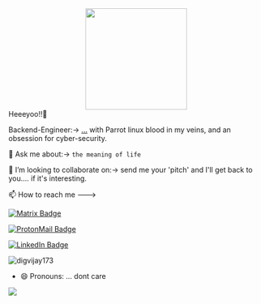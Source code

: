 
<div id="header" align="center">
  <img src="https://media.giphy.com/media/xTcnSWYZvafyhEACBO/giphy.gif" width="200"/>
</div>
Heeeyoo!!👋
<p>
<a>
  Backend-Engineer:-> 
   <a href="https://www.credly.com/badges/988b58f6-5576-4c7c-b93b-c4d8dfd7dad3/public_url">...</a>
with Parrot linux blood in my veins, and an obsession for cyber-security.

💬 Ask me about:-> `the meaning of life`
<p>
👯 I’m looking to collaborate on:-> send me your 'pitch' and I'll get back to you.... if it's interesting.
  <p>
📫 How to reach me --->
<p>
<a href="https://matrix.to/#/@aaronms1:matrix.org">
  <img src="https://img.shields.io/badge/Matrix-blue?style=for-the-badge&logo=matrix&logoColor=white" alt="Matrix Badge"/>
<p>
    <p>
<a href="mailto: amsanon1@proton.me">
    <img src="https://img.shields.io/badge/ProtonMail-blue?style=for-the-badge&logo=protonmail&logoColor=white" alt="ProtonMail Badge"/>
    <p>
        <p>
<a href="www.linkedin.com/in/aaron-jrnetworksecurityengineer">
  <img src="https://img.shields.io/badge/LinkedIn-blue?style=for-the-badge&logo=linkedin&logoColor=white" alt="LinkedIn Badge"/>
</a>
  <p>
    <p align="left"> 
      
      
<img src="https://komarev.com/ghpvc/?username=USERNAME&label=Views&color=blue&style=plastic" alt="digvijay173" />
      
      
 <p>

- 😄 Pronouns: ... dont care
<!--

**aaronms1/aaronms1** is a ✨ _special_ ✨ repository because its `README.md` (this file) appears on your GitHub profile.
Here are some ideas to get you started:
- 🔭 I’m currently working on ...
-🌱 I’m currently learning Backend development
- 👯 I’m looking to collaborate on anything
- 🤔 I’m looking for help with ...
- 💬 Ask me about: what I'm working on, as most of the projects are private.
- 📫 How to reach me-->
  <a href="https://github.com/aaronms1">
  <img align="center" src="https://github-readme-stats.vercel.app/api/top-langs/?username=aaronms1&theme=light&hide_langs_below=1" />
</a>
